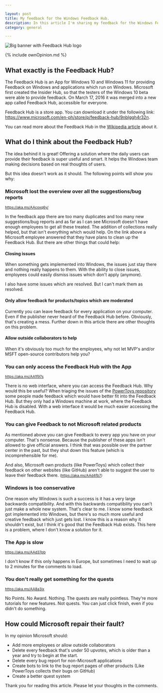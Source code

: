 ```yaml
---

layout: post  
title: My feedback for the Windows Feedback Hub.
description: In this article I'm sharing my feedback for the Windows Feedback Hub.
category: general

---
```


![Big banner with Feedback Hub logo](https://user-images.githubusercontent.com/58633848/124374821-948acd00-dc9e-11eb-8853-d9cc2f106575.png)

{% include ownOpinion.md %}

## What exactly is the Feedback Hub?
The Feedback Hub is an App for Windows 10 and Windows 11 for providing Feedback on Windows and applications which run on Windows. Microsoft first created the Insider Hub, so that the testers of the Windows 10 beta were able to provide feedback. On March 17, 2016 it was merged into a new app called Feedback Hub, accessible for everyone.

Feedback Hub is a store app. You can download it under the following link: <a href="https://www.microsoft.com/en-ph/store/p/feedback-hub/9nblggh4r32n">https://www.microsoft.com/en-ph/store/p/feedback-hub/9nblggh4r32n</a>.

You can read more about the Feedback Hub in the [Wikipedia article](https://en.wikipedia.org/wiki/Feedback_Hub) about it.
## What do I think about the Feedback Hub?
The idea behind it is great! Offering a solution where the daily users can provide their feedback is super useful and smart. It helps the Windows team making decisions based on real thoughts of users.

But this idea doesn't work as it should. The following points will show you why:
### Microsoft lost the overview over all the suggestions/bug reports
<small><a href="https://aka.ms/AAcoxq6y/">https://aka.ms/AAcoxq6y/</a></small>

In the feedback app there are too many duplicates and too many new suggestions/bug reports and as far as I can see Microsoft doesn't have enough employees to get all these treated. The addition of collections really helped, but that isn't everything which would help. On the link above a Microsoft employee answered that they have plans to clean up the Feedback Hub. But there are other things that could help:
#### Closing issues
When something gets implemented into Windows, the issues just stay there and nothing really happens to them. With the ability to close issues, employees could easily dismiss issues which don't apply (anymore).

I also have some issues which are resolved. But I can't mark them as resolved.
#### Only allow feedback for products/topics which are moderated
Currently you can leave feedback for every application on your computer. Even if the publisher never heard of the Feedback Hub before. Obviously, that's creating a mess. Further down in this article there are other thoughts on this problem.
#### Allow outside collaborators to help
When it's obviously too much for the employees, why not let MVP's and/or MSFT open-source contributors help you?
### You can only access the Feedback Hub with the App
<small><a href="https://aka.ms/AA1f97s">https://aka.ms/AA1f97s</a></small>

There is no web interface, where you can access the Feedback Hub. Why would this be useful? When triaging the issues of the [PowerToys repository](htts://aka.ms/powertoys) some people made feedback which would have better fit into the Feedback Hub. But they only had a Windows machine at work, where the Feedback Hub is disabled. With a web interface it would be much easier accessing the Feedback Hub.
### You can give Feedback to not Microsoft related products
As mentioned above you can give Feedback to every app you have on your computer. That's nonsense. Because the publisher of these apps isn't allowed to give official answers. I think that was possible over the partner center in the past, but they shut down this feature (which is incomprehensible for me). 

And also, Microsoft own products (like PowerToys) which collect their feedback on other websites (like GitHub) aren't able to suggest the user to leave their feedback there. <small>(<a href="https://aka.ms/AAd4fb7">https://aka.ms/AAd4fb7</a>)</small>
### Windows is too conservative
One reason why Windows is such a success is it has a very large backwards compatibility. And with this backwards compatibility you can't just make a whole new system. That's clear to me. I know some feedback got implemented into Windows, but there's so much more useful and creative feedback which just gets lost. I know this is a reason why it shouldn't exist, but I think it's good that the Feedback Hub exists. This here is a problem, where I don't know a solution for it.
### The App is slow
<small><a href="https://aka.ms/AAd37pb">https://aka.ms/AAd37pb</a></small>

I don't know if this only happens in Europe, but sometimes I need to wait up to 2 minutes for the comments to load. 
### You don't really get something for the quests
<small><a href="https://aka.ms/AA8a3ix">https://aka.ms/AA8a3ix</a></small>

No Points. No Award. Nothing. The quests are really pointless. They're more tutorials for new features. Not quests. You can just click finish, even if you didn't do something.
## How could Microsoft repair their fault?
In my opinion Microsoft should:

*   Add more employees or allow outside collaborators
*   Delete every feedback that's under 50 upvotes, which is older than a year and try to begin at the start.
*   Delete every bug report for non-Microsoft applications
*   Create bots to link to the bug report pages of other products (Like PowerToys collects their bugs on GitHub)
*   Create a better quest system

Thank you for reading this article. Please let your thoughts in the comments.
